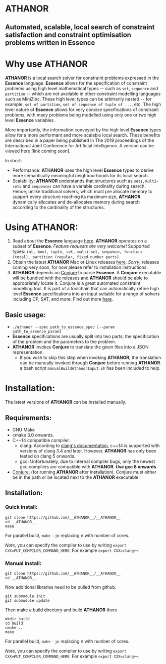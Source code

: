 # __ATHANOR__
## Automated, scalable, local search of constraint satisfaction and constraint optimisation problems written in __Essence__

# Why use __ATHANOR__

__ATHANOR__ is a local search solver for constraint problems expressed in the __Essence__ language.  __Essence__ allows for the specification of constraint problems using high level mathematical types -- such as `set`, `sequence` and `partition` -- which are not available in other constraint modelling languages such as MiniZinc.  These high level types can be arbitrarily nested -- for example, `set of partition`, `set of sequence of tuple of ...`, etc.  The high level nature of __Essence__ allows for very concise specifications of constraint problems, with many problems being modelled using only one or two high level __Essence__ variables.  

More importantly, the information conveyed by the high level __Essence__ types allow for a more performant and more scalable local search.  These benefits are described in a paper being published in The 2019 proceedings of the International Joint Conference for Artificial Intelligence.  A version can be viewed here [link coming soon].

In short:

* Performance: __ATHANOR__ uses the high level __Essence__ types to derive more semantically meaningful neighbourhoods for its local search.
* Scalability: __ATHANOR__ understands that structures such as `sets`, `multi-sets` and `sequences`  can have a variable cardinality during search. Hence, unlike traditional solvers, which must pre allocate memory to support every structure reaching its maximum size, __ATHANOR__ dynamically allocates and de-allocates memory during search according to the cardinality of the structures.


# Using __ATHANOR__:

1. Read about the __Essence__ language [here](https://conjure.readthedocs.io/en/latest/essence.html).  __ATHANOR__ operates on a subset of __Essence__.  *Feature requests are very welcome!*  Supported types: `int, bool, tuple, set, multi-set, sequence, function (total), partition (regular, fixed number parts)`.
1. Obtain the latest __ATHANOR__ Mac or Linux releases [here](https://github.com/athanor/athanor/releases).  *Sorry*, releases coming very soon, for now please refer to installation instructions.
1. __ATHANOR__ depends on [Conjure](https://github.com/conjure-cp/conjure) to parse __Essence__. A __Conjure__ executable will be bundled with the releases and __ATHANOR__ should be able to appropriately locate it.  Conjure is a great automated constraint modelling tool.  It is part of a toolchain that can automatically refine high level __Essence__ specifications into an input suitable for a range of solvers including CP, SAT, and more.  Find out more [here](https://github.com/conjure-cp/conjure).

## Basic usage:

* `./athanor --spec path_to_essence_spec [--param path_to_essence_param]`
*  __Essence__ specifications are usually split into two parts, the specification of the problem and the parameters to the problem.
*  __ATHANOR__ invokes __Conjure__ to translate the given files into a JSON representation.
    * If you wish to skip this step when invoking __ATHANOR__, the translation can be manually invoked through __Conjure__ before running __ATHANOR__.  a bash script `manualBuildAthanorInput.sh` has been included to help.


# Installation:

The latest versions of __ATHANOR__ can be installed manually.

## Requirements:
* GNU Make
* cmake 3.0 onwards.
* C++14 compatible compiler.
    * clang:  According to [clang's documentation](https://clang.llvm.org/cxx_status.html), c++14 is supported with versions of clang 3.4 and later.  However, __ATHANOR__ has only been tested on clang 5 onwards.
    * gcc: Unfortunately, due to internal compiler bugs, only the newest gcc compilers are compatible with __ATHANOR__.  **Use gcc 8 onwards**.
* [Conjure](https://github.com/conjure-cp/conjure), (for running __ATHANOR__ after installation). Conjure must either be in the path or be located next to the __ATHANOR__ executable.

## Installation:
### Quick install:
```
git clone https://github.com/__ATHANOR__/__ATHANOR__
cd __ATHANOR__
make
```
For parallel build, `make -jn` replacing n with number of cores.

*Note*, you can specify the compiler to use by writing `export CXX=PUT_COMPILER_COMMAND_HERE`.  For example `export CXX=clang++`.

### Manual install:
```
git clone https://github.com/__ATHANOR__/__ATHANOR__
cd __ATHANOR__
```
Now additional libraries need to be pulled from github.
```
git submodule init
git submodule update
```

Then make a build directory and build __ATHANOR__ there

```
mkdir build
cd build
cmake ..
make
```
For parallel build, `make -jn` replacing n with number of cores.

*Note*, you can specify the compiler to use by writing `export CXX=PUT_COMPILER_COMMAND_HERE`.  For example `export CXX=clang++`.

